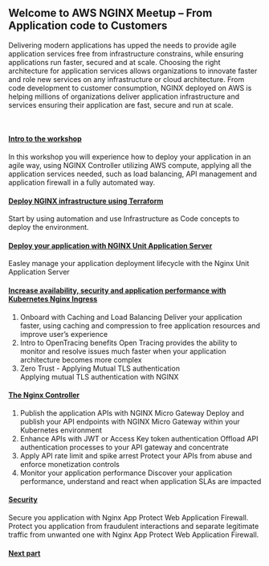 ## Welcome to AWS NGINX Meetup – From Application code to Customers

Delivering modern applications has upped the needs to provide agile application services free from infrastructure constrains, while ensuring applications run faster, secured and at scale. Choosing the right architecture for application services allows organizations to innovate faster and role new services on any infrastructure or cloud architecture. 
From code development to customer consumption, NGINX deployed on AWS is helping millions of organizations deliver application infrastructure and services ensuring their application are fast, secure and run at scale.

<br>

#### [Intro to the workshop](2intro.md) 
 
In this workshop you will experience how to deploy your application in an agile way, using NGINX Controller utilizing AWS compute, applying all the application services needed, such as load balancing, API management and application firewall in a fully automated way.  
 
#### [Deploy NGINX infrastructure using Terraform](3tf.md)

Start by using automation and use Infrastructure as Code concepts to deploy the environment.
 
#### [Deploy your application with NGINX Unit Application Server](4unit.md)
Easley manage your application deployment lifecycle with the Nginx Unit Application Server
 
#### [Increase availability, security and application performance with Kubernetes Nginx Ingress](5ingress.md)
1.	Onboard with Caching and Load Balancing
Deliver your application faster, using caching and compression to free application resources and improve user’s experience
2.	Intro to OpenTracing benefits 
Open Tracing provides the ability to monitor and resolve issues much faster when your application architecture becomes more complex
3.	Zero Trust - Applying Mutual TLS authentication  
Applying mutual TLS authentication with NGINX 
 
 
#### [The Nginx Controller](6controller.md)
1.	Publish the application APIs with NGINX Micro Gateway
Deploy and publish your API endpoints with NGINX Micro Gateway within your Kubernetes environment
2.	Enhance APIs with JWT or Access Key token authentication
Offload API authentication processes to your API gateway and concentrate 
3.	Apply API rate limit and spike arrest 
Protect your APIs from abuse and enforce monetization controls 
4.	Monitor your application performance
Discover your application performance, understand and react when application SLAs are impacted
 
#### [Security](7security.md)
Secure you application with Nginx App Protect Web Application Firewall.           
Protect you application from fraudulent interactions and separate legitimate traffic from unwanted one with Nginx App Protect Web Application Firewall.

#### [Next part](2intro.md)

